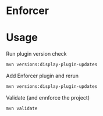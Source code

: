 # Enforcer

# Usage

Run plugin version check

```bash
mvn versions:display-plugin-updates
```

Add Enforcer plugin and rerun

```bash
mvn versions:display-plugin-updates
```

Validate (and ennforce the project)

```bash
mvn validate
```

